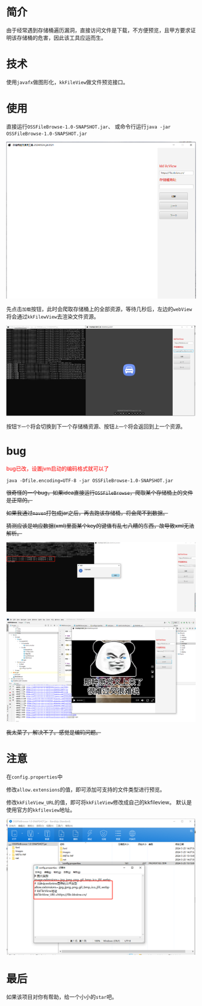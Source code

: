 # 简介

由于经常遇到存储桶遍历漏洞，直接访问文件是下载，不方便预览，且甲方要求证明该存储桶的危害，因此该工具应运而生。

# 技术
使用`javafx`做图形化，`kkFileView`做文件预览接口。

# 使用
直接运行`OSSFileBrowse-1.0-SNAPSHOT.jar`、
或命令行运行`java -jar OSSFileBrowse-1.0-SNAPSHOT.jar`

<img src="./images/1.png">

先点击`加载`按钮，此时会爬取存储桶上的全部资源，等待几秒后，左边的`webView`将会通过`kkFilewView`去渲染文件资源。

<img src="./images/2.png">

按钮`下一个`将会切换到下一个存储桶资源、按钮`上一个`将会返回到上一个资源。

# bug
<font color="red"> bug已改，设置jvm启动的编码格式就可以了</font>
```
java -Dfile.encoding=UTF-8 -jar OSSFileBrowse-1.0-SNAPSHOT.jar
```
~~很奇怪的一个bug，如果idea直接运行`OSSFileBrowse`，爬取某个存储桶上的文件是正常的。~~

~~如果我通过`maven`打包成jar之后，再去跑该存储桶，将会爬不到数据。~~

~~猜测应该是响应数据(xml)里面某个key的键值有乱七八糟的东西，故导致xml无法解析。~~

~~<img src="./images/3.png">~~

~~<img src="./images/4.png">~~

~~我太菜了，解决不了。感觉是编码问题。~~

# 注意
在`config.properties`中

修改`allow.extensions`的值，即可添加可支持的文件类型进行预览。

修改`kkFileView_URL`的值，即可将`kkFileView`修改成自己的kkfileview。
默认是使用官方的`kkfileview`地址。

<img src="./images/img.png">


# 最后

如果该项目对你有帮助，给一个小小的`star`吧。

